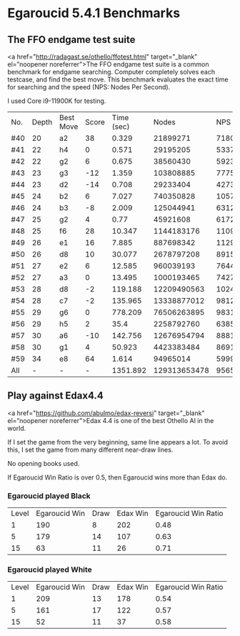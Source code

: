 # Egaroucid 5.4.1 Benchmarks

## The FFO endgame test suite

<a href="http://radagast.se/othello/ffotest.html" target="_blank" el=”noopener noreferrer”>The FFO endgame test suite</a> is a common benchmark for endgame searching. Computer completely solves each testcase, and find the best move. This benchmark evaluates the exact time for searching and the speed (NPS: Nodes Per Second).

I used Core i9-11900K for testing.

<table>
<tr>
<td>No.</td>
<td>Depth</td>
<td>Best Move</td>
<td>Score</td>
<td>Time (sec)</td>
<td>Nodes</td>
<td>NPS</td>
</tr>
<tr>
<td>#40</td>
<td>20</td>
<td>a2</td>
<td>38</td>
<td>0.329</td>
<td>21899271</td>
<td>71800888</td>
</tr>
<tr>
<td>#41</td>
<td>22</td>
<td>h4</td>
<td>0</td>
<td>0.571</td>
<td>29195205</td>
<td>53373318</td>
</tr>
<tr>
<td>#42</td>
<td>22</td>
<td>g2</td>
<td>6</td>
<td>0.675</td>
<td>38560430</td>
<td>59232611</td>
</tr>
<tr>
<td>#43</td>
<td>23</td>
<td>g3</td>
<td>-12</td>
<td>1.359</td>
<td>103808885</td>
<td>77759464</td>
</tr>
<tr>
<td>#44</td>
<td>23</td>
<td>d2</td>
<td>-14</td>
<td>0.708</td>
<td>29233404</td>
<td>42738894</td>
</tr>
<tr>
<td>#45</td>
<td>24</td>
<td>b2</td>
<td>6</td>
<td>7.027</td>
<td>740350828</td>
<td>105764404</td>
</tr>
<tr>
<td>#46</td>
<td>24</td>
<td>b3</td>
<td>-8</td>
<td>2.009</td>
<td>125044941</td>
<td>63122130</td>
</tr>
<tr>
<td>#47</td>
<td>25</td>
<td>g2</td>
<td>4</td>
<td>0.77</td>
<td>45921608</td>
<td>61722591</td>
</tr>
<tr>
<td>#48</td>
<td>25</td>
<td>f6</td>
<td>28</td>
<td>10.347</td>
<td>1144183176</td>
<td>110902701</td>
</tr>
<tr>
<td>#49</td>
<td>26</td>
<td>e1</td>
<td>16</td>
<td>7.885</td>
<td>887698342</td>
<td>112996224</td>
</tr>
<tr>
<td>#50</td>
<td>26</td>
<td>d8</td>
<td>10</td>
<td>30.077</td>
<td>2678797208</td>
<td>89150599</td>
</tr>
<tr>
<td>#51</td>
<td>27</td>
<td>e2</td>
<td>6</td>
<td>12.585</td>
<td>960039193</td>
<td>76448414</td>
</tr>
<tr>
<td>#52</td>
<td>27</td>
<td>a3</td>
<td>0</td>
<td>13.495</td>
<td>1000193465</td>
<td>74275468</td>
</tr>
<tr>
<td>#53</td>
<td>28</td>
<td>d8</td>
<td>-2</td>
<td>119.188</td>
<td>12209490563</td>
<td>102463855</td>
</tr>
<tr>
<td>#54</td>
<td>28</td>
<td>c7</td>
<td>-2</td>
<td>135.965</td>
<td>13338877012</td>
<td>98123267</td>
</tr>
<tr>
<td>#55</td>
<td>29</td>
<td>g6</td>
<td>0</td>
<td>778.209</td>
<td>76506263895</td>
<td>98314606</td>
</tr>
<tr>
<td>#56</td>
<td>29</td>
<td>h5</td>
<td>2</td>
<td>35.4</td>
<td>2258792760</td>
<td>63858214</td>
</tr>
<tr>
<td>#57</td>
<td>30</td>
<td>a6</td>
<td>-10</td>
<td>142.756</td>
<td>12676954794</td>
<td>88817109</td>
</tr>
<tr>
<td>#58</td>
<td>30</td>
<td>g1</td>
<td>4</td>
<td>50.923</td>
<td>4423383484</td>
<td>86915361</td>
</tr>
<tr>
<td>#59</td>
<td>34</td>
<td>e8</td>
<td>64</td>
<td>1.614</td>
<td>94965014</td>
<td>59990533</td>
</tr>
<tr>
<td>All</td>
<td>-</td>
<td>-</td>
<td>-</td>
<td>1351.892</td>
<td>129313653478</td>
<td>95653834</td>
</tr>
</table>





## Play against Edax4.4

<a href="https://github.com/abulmo/edax-reversi" target="_blank" el=”noopener noreferrer”>Edax 4.4</a> is one of the best Othello AI in the world.

If I set the game from the very beginning, same line appears a lot. To avoid this, I set the game from many different near-draw lines.

No opening books used.

If Egaroucid Win Ratio is over 0.5, then Egaroucid wins more than Edax do.

### Egaroucid played Black

<table>
<tr>
<td>Level</td>
<td>Egaroucid Win</td>
<td>Draw</td>
<td>Edax Win</td>
<td>Egaroucid Win Ratio</td>
</tr>
<tr>
<td>1</td>
<td>190</td>
<td>8</td>
<td>202</td>
<td>0.48</td>
</tr>
<tr>
<td>5</td>
<td>179</td>
<td>14</td>
<td>107</td>
<td>0.63</td>
</tr>
<tr>
<td>15</td>
<td>63</td>
<td>11</td>
<td>26</td>
<td>0.71</td>
</tr>
</table>


### Egaroucid played White

<table>
<tr>
<td>Level</td>
<td>Egaroucid Win</td>
<td>Draw</td>
<td>Edax Win</td>
<td>Egaroucid Win Ratio</td>
</tr>
<tr>
<td>1</td>
<td>209</td>
<td>13</td>
<td>178</td>
<td>0.54</td>
</tr>
<tr>
<td>5</td>
<td>161</td>
<td>17</td>
<td>122</td>
<td>0.57</td>
</tr>
<tr>
<td>15</td>
<td>52</td>
<td>11</td>
<td>37</td>
<td>0.58</td>
</tr>
</table>
